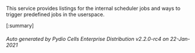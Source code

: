 






This service provides listings for the internal scheduler jobs and ways to trigger predefined jobs in the userspace.

[:summary]

###### Auto generated by Pydio Cells Enterprise Distribution v2.2.0-rc4 on 22-Jan-2021
